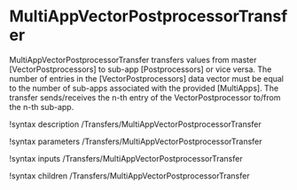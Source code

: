 # MultiAppVectorPostprocessorTransfer

MultiAppVectorPostprocessorTransfer transfers values from master [VectorPostprocessors] to sub-app
[Postprocessors] or vice versa. The number of entries in the [VectorPostprocessors] data vector must
be equal to the number of sub-apps associated with the provided [MultiApps]. The transfer
sends/receives the n-th entry of the VectorPostprocessor to/from the n-th sub-app.

!syntax description /Transfers/MultiAppVectorPostprocessorTransfer

!syntax parameters /Transfers/MultiAppVectorPostprocessorTransfer

!syntax inputs /Transfers/MultiAppVectorPostprocessorTransfer

!syntax children /Transfers/MultiAppVectorPostprocessorTransfer
